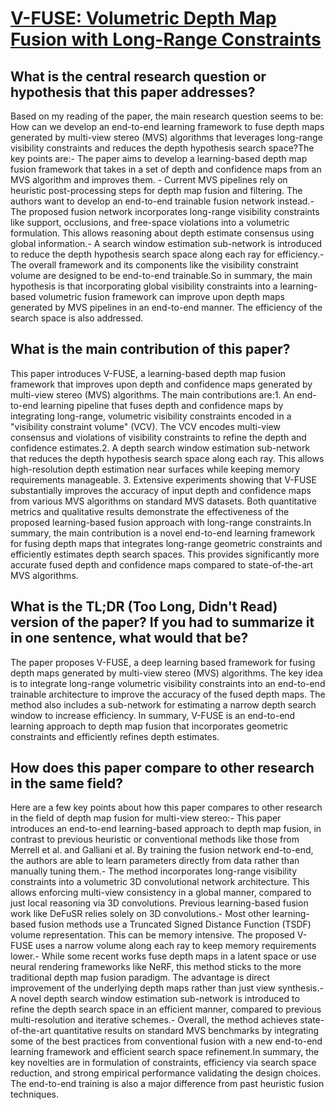 # [V-FUSE: Volumetric Depth Map Fusion with Long-Range Constraints](https://arxiv.org/abs/2308.08715)

## What is the central research question or hypothesis that this paper addresses?

Based on my reading of the paper, the main research question seems to be: How can we develop an end-to-end learning framework to fuse depth maps generated by multi-view stereo (MVS) algorithms that leverages long-range visibility constraints and reduces the depth hypothesis search space?The key points are:- The paper aims to develop a learning-based depth map fusion framework that takes in a set of depth and confidence maps from an MVS algorithm and improves them. - Current MVS pipelines rely on heuristic post-processing steps for depth map fusion and filtering. The authors want to develop an end-to-end trainable fusion network instead.- The proposed fusion network incorporates long-range visibility constraints like support, occlusions, and free-space violations into a volumetric formulation. This allows reasoning about depth estimate consensus using global information.- A search window estimation sub-network is introduced to reduce the depth hypothesis search space along each ray for efficiency.- The overall framework and its components like the visibility constraint volume are designed to be end-to-end trainable.So in summary, the main hypothesis is that incorporating global visibility constraints into a learning-based volumetric fusion framework can improve upon depth maps generated by MVS pipelines in an end-to-end manner. The efficiency of the search space is also addressed.


## What is the main contribution of this paper?

This paper introduces V-FUSE, a learning-based depth map fusion framework that improves upon depth and confidence maps generated by multi-view stereo (MVS) algorithms. The main contributions are:1. An end-to-end learning pipeline that fuses depth and confidence maps by integrating long-range, volumetric visibility constraints encoded in a "visibility constraint volume" (VCV). The VCV encodes multi-view consensus and violations of visibility constraints to refine the depth and confidence estimates.2. A depth search window estimation sub-network that reduces the depth hypothesis search space along each ray. This allows high-resolution depth estimation near surfaces while keeping memory requirements manageable. 3. Extensive experiments showing that V-FUSE substantially improves the accuracy of input depth and confidence maps from various MVS algorithms on standard MVS datasets. Both quantitative metrics and qualitative results demonstrate the effectiveness of the proposed learning-based fusion approach with long-range constraints.In summary, the main contribution is a novel end-to-end learning framework for fusing depth maps that integrates long-range geometric constraints and efficiently estimates depth search spaces. This provides significantly more accurate fused depth and confidence maps compared to state-of-the-art MVS algorithms.


## What is the TL;DR (Too Long, Didn't Read) version of the paper? If you had to summarize it in one sentence, what would that be?

The paper proposes V-FUSE, a deep learning based framework for fusing depth maps generated by multi-view stereo (MVS) algorithms. The key idea is to integrate long-range volumetric visibility constraints into an end-to-end trainable architecture to improve the accuracy of the fused depth maps. The method also includes a sub-network for estimating a narrow depth search window to increase efficiency. In summary, V-FUSE is an end-to-end learning approach to depth map fusion that incorporates geometric constraints and efficiently refines depth estimates.


## How does this paper compare to other research in the same field?

Here are a few key points about how this paper compares to other research in the field of depth map fusion for multi-view stereo:- This paper introduces an end-to-end learning-based approach to depth map fusion, in contrast to previous heuristic or conventional methods like those from Merrell et al. and Galliani et al. By training the fusion network end-to-end, the authors are able to learn parameters directly from data rather than manually tuning them.- The method incorporates long-range visibility constraints into a volumetric 3D convolutional network architecture. This allows enforcing multi-view consistency in a global manner, compared to just local reasoning via 3D convolutions. Previous learning-based fusion work like DeFuSR relies solely on 3D convolutions.- Most other learning-based fusion methods use a Truncated Signed Distance Function (TSDF) volume representation. This can be memory intensive. The proposed V-FUSE uses a narrow volume along each ray to keep memory requirements lower.- While some recent works fuse depth maps in a latent space or use neural rendering frameworks like NeRF, this method sticks to the more traditional depth map fusion paradigm. The advantage is direct improvement of the underlying depth maps rather than just view synthesis.- A novel depth search window estimation sub-network is introduced to refine the depth search space in an efficient manner, compared to previous multi-resolution and iterative schemes.- Overall, the method achieves state-of-the-art quantitative results on standard MVS benchmarks by integrating some of the best practices from conventional fusion with a new end-to-end learning framework and efficient search space refinement.In summary, the key novelties are in formulation of constraints, efficiency via search space reduction, and strong empirical performance validating the design choices. The end-to-end training is also a major difference from past heuristic fusion techniques.
